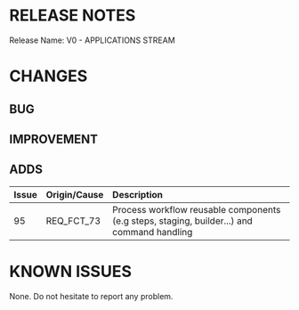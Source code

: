 # RELEASE NOTES

Release Name: V0 - APPLICATIONS STREAM

# CHANGES
## BUG

## IMPROVEMENT

## ADDS
|Issue|Origin/Cause|Description|
|:--|:--|:--|
|95|REQ_FCT_73|Process workflow reusable components (e.g steps, staging, builder...) and command handling|

# KNOWN ISSUES
None. Do not hesitate to report any problem.
